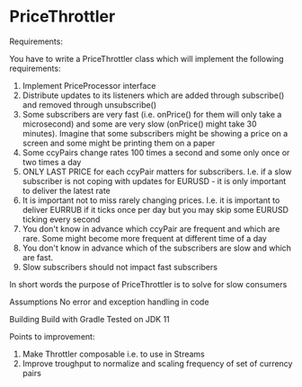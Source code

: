 # PriceThrottler

Requirements:

You have to write a PriceThrottler class which will implement the following requirements:
1) Implement PriceProcessor interface
2) Distribute updates to its listeners which are added through subscribe() and removed through unsubscribe()
3) Some subscribers are very fast (i.e. onPrice() for them will only take a microsecond) and some are very slow
(onPrice() might take 30 minutes). Imagine that some subscribers might be showing a price on a screen and some might be printing them on a paper
4) Some ccyPairs change rates 100 times a second and some only once or two times a day
5) ONLY LAST PRICE for each ccyPair matters for subscribers. I.e. if a slow subscriber is not coping with updates for EURUSD - it is only important to deliver the latest rate
6) It is important not to miss rarely changing prices. I.e. it is important to deliver EURRUB if it ticks
once per day but you may skip some EURUSD ticking every second
7) You don't know in advance which ccyPair are frequent and which are rare. Some might become more frequent at different time of a day
8) You don't know in advance which of the subscribers are slow and which are fast.
9) Slow subscribers should not impact fast subscribers

In short words the purpose of PriceThrottler is to solve for slow consumers


Assumptions
No error and exception handling in code


Building
Build with Gradle
Tested on JDK 11

Points to improvement:
1. Make Throttler composable i.e. to use in Streams
2. Improve troughput to normalize and scaling frequency of set of currency pairs 
